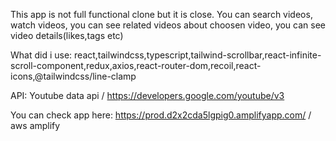 This app is not full functional clone but it is close. You can search videos, watch videos, you can see related videos about choosen video, you can see video details(likes,tags etc)

What did i use: react,tailwindcss,typescript,tailwind-scrollbar,react-infinite-scroll-component,redux,axios,react-router-dom,recoil,react-icons,@tailwindcss/line-clamp

API: Youtube data api / https://developers.google.com/youtube/v3

You can check app here: https://prod.d2x2cda5lgpig0.amplifyapp.com/ / aws amplify
